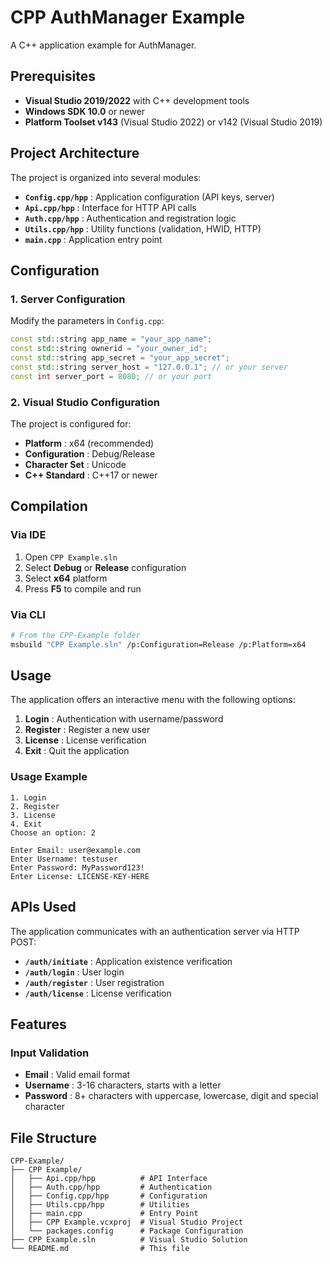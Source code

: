 # CPP AuthManager Example

A C++ application example for AuthManager.

## Prerequisites

- **Visual Studio 2019/2022** with C++ development tools
- **Windows SDK 10.0** or newer
- **Platform Toolset v143** (Visual Studio 2022) or v142 (Visual Studio 2019)

## Project Architecture

The project is organized into several modules:

- **`Config.cpp/hpp`** : Application configuration (API keys, server)
- **`Api.cpp/hpp`** : Interface for HTTP API calls
- **`Auth.cpp/hpp`** : Authentication and registration logic
- **`Utils.cpp/hpp`** : Utility functions (validation, HWID, HTTP)
- **`main.cpp`** : Application entry point

## Configuration

### 1. Server Configuration

Modify the parameters in `Config.cpp`:

```cpp
const std::string app_name = "your_app_name";
const std::string ownerid = "your_owner_id";
const std::string app_secret = "your_app_secret";
const std::string server_host = "127.0.0.1"; // or your server
const int server_port = 8080; // or your port
```

### 2. Visual Studio Configuration

The project is configured for:
- **Platform** : x64 (recommended)
- **Configuration** : Debug/Release
- **Character Set** : Unicode
- **C++ Standard** : C++17 or newer

## Compilation

### Via IDE

1. Open `CPP Example.sln`
2. Select **Debug** or **Release** configuration
3. Select **x64** platform
4. Press **F5** to compile and run

### Via CLI

```bash
# From the CPP-Example folder
msbuild "CPP Example.sln" /p:Configuration=Release /p:Platform=x64
```

## Usage

The application offers an interactive menu with the following options:

1. **Login** : Authentication with username/password
2. **Register** : Register a new user
3. **License** : License verification
4. **Exit** : Quit the application

### Usage Example

```
1. Login
2. Register
3. License
4. Exit
Choose an option: 2

Enter Email: user@example.com
Enter Username: testuser
Enter Password: MyPassword123!
Enter License: LICENSE-KEY-HERE
```

## APIs Used

The application communicates with an authentication server via HTTP POST:

- **`/auth/initiate`** : Application existence verification
- **`/auth/login`** : User login
- **`/auth/register`** : User registration
- **`/auth/license`** : License verification

## Features

### Input Validation

- **Email** : Valid email format
- **Username** : 3-16 characters, starts with a letter
- **Password** : 8+ characters with uppercase, lowercase, digit and special character

## File Structure

```
CPP-Example/
├── CPP Example/
│   ├── Api.cpp/hpp          # API Interface
│   ├── Auth.cpp/hpp         # Authentication
│   ├── Config.cpp/hpp       # Configuration
│   ├── Utils.cpp/hpp        # Utilities
│   ├── main.cpp             # Entry Point
│   ├── CPP Example.vcxproj  # Visual Studio Project
│   └── packages.config      # Package Configuration
├── CPP Example.sln          # Visual Studio Solution
└── README.md                # This file
```